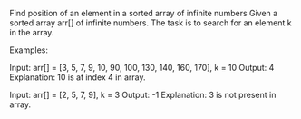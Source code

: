 Find position of an element in a sorted array of infinite numbers
Given a sorted array arr[] of infinite numbers. The task is to search for an element k in the array.

Examples:

Input: arr[] = [3, 5, 7, 9, 10, 90, 100, 130, 140, 160, 170], k = 10
Output: 4
Explanation: 10 is at index 4 in array.

Input: arr[] = [2, 5, 7, 9], k = 3
Output: -1
Explanation: 3 is not present in array.